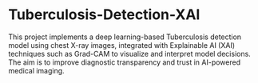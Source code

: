 # Tuberculosis-Detection-XAI
This project implements a deep learning-based Tuberculosis detection model using chest X-ray images, integrated with Explainable AI (XAI) techniques such as Grad-CAM to visualize and interpret model decisions. The aim is to improve diagnostic transparency and trust in AI-powered medical imaging.
